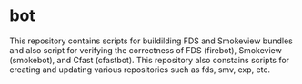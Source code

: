 #  bot 

This repository contains scripts for buildilding FDS and Smokeview bundles and also script for verifying the correctness
of FDS (firebot), Smokeview (smokebot), and Cfast (cfastbot).  This repository also constains scripts for creating and updating various  repositories such as fds, smv, exp, etc.
